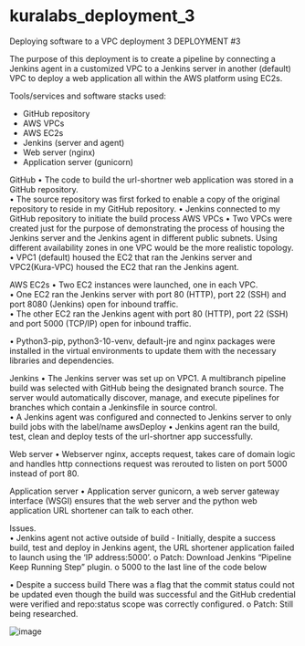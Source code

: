 # kuralabs_deployment_3
Deploying software to a VPC deployment 3 
DEPLOYMENT #3
 



The purpose of this deployment is to create a pipeline by connecting a Jenkins agent in a customized VPC to a Jenkins server in another (default) VPC to deploy a web application all within the AWS platform using EC2s.

Tools/services and software stacks used:
-	GitHub repository
-	AWS VPCs
-	AWS EC2s
-	Jenkins (server and agent)
-	Web server (nginx)
-	Application server (gunicorn)

GitHub
•	The code to build the url-shortner web application was stored in a GitHub repository.  
•	The source repository was first forked to enable a copy of the original repository to reside in my GitHub repository. 
•	Jenkins connected to my GitHub repository to initiate the build process
AWS VPCs
•	Two VPCs were created just for the purpose of demonstrating the process of housing the Jenkins server and the Jenkins agent in different public subnets.  Using different availability zones in one VPC would be the more realistic topology.
•	VPC1 (default) housed the EC2 that ran the Jenkins server and VPC2(Kura-VPC) housed the EC2 that ran the Jenkins agent.


AWS EC2s
•	Two EC2 instances were launched, one in each VPC.  
•	One EC2 ran the Jenkins server with port 80 (HTTP), port 22 (SSH) and port 8080 (Jenkins) open for inbound traffic.  
•	The other EC2 ran the Jenkins agent with port 80 (HTTP), port 22 (SSH) and port 5000 (TCP/IP) open for inbound traffic.

•	Python3-pip, python3-10-venv, default-jre and nginx packages were installed in the virtual environments to update them with the necessary libraries and dependencies.


Jenkins
•	The Jenkins server was set up on VPC1.  A multibranch pipeline build was selected with GitHub being the designated branch source.  The server would automatically discover, manage, and execute pipelines for branches which contain a Jenkinsfile in source control.  
•	A Jenkins agent was configured and connected to Jenkins server to only build jobs with the label/name awsDeploy
•	Jenkins agent ran the build, test, clean and deploy tests of the url-shortner app successfully.  

Web server
•	Webserver nginx, accepts request, takes care of domain logic and handles http connections request was rerouted to listen on port 5000 instead of port 80.

Application server
•	Application server gunicorn, a web server gateway interface (WSGI) ensures that the web server and the python web application URL shortener can talk to each other.

Issues.            
•	Jenkins agent not active outside of build - Initially, despite a success build, test and deploy in Jenkins agent, the URL shortener application failed to launch using the ‘IP address:5000’.
o	Patch:  Download Jenkins “Pipeline Keep Running Step” plugin.
o	5000 to the last line of the code below
 

•	Despite a success build There was a flag that the commit status could not be updated even though the build was successful and the GitHub credential were verified and repo:status scope was correctly configured.
o	Patch:  Still being researched.



![image](https://user-images.githubusercontent.com/105315302/195986524-e8855c5d-9192-4e83-9741-b02e8e523412.png)



